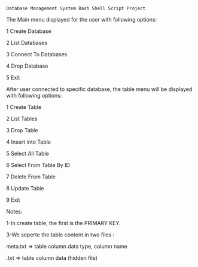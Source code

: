                                                                               Database Management System Bash Shell Script Project 
The Main menu displayed for the user with following options:

1 Create Database

2 List Databases

3 Connect To Databases

4 Drop Database

5 Exit 

After user connected to specific database, the table menu will be displayed with following options:


1 Create Table 

2 List Tables

3 Drop Table

4 Insert into Table

5 Select All Table

6 Select From Table By ID

7 Delete From Table

8 Update Table

9 Exit

Notes:

1-In create table, the first is the PRIMARY KEY.

3-We seperte the table content in two files :

meta.txt => table column data type, column name

.txt => table column data (hidden file)
